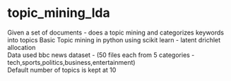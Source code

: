 # topic_mining_lda

<p>
Given a set of documents - does a topic mining and categorizes keywords into topics
Basic Topic mining in python using scikit learn - latent drichlet allocation<br>
Data used bbc news dataset - (50 files each from 5 categories - tech,sports,politics,business,entertainment)<br>
Default number of topics is kept at 10
</p>
